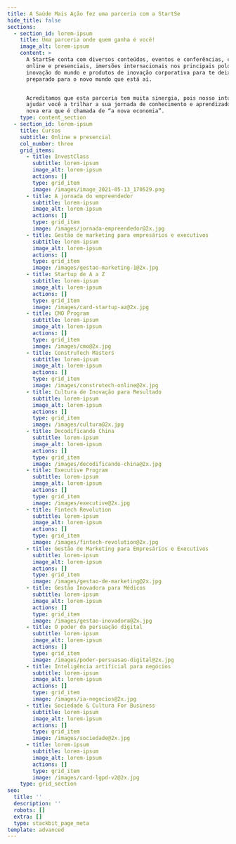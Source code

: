 ```yaml
---
title: A Saúde Mais Ação fez uma parceria com a StartSe
hide_title: false
sections:
  - section_id: lorem-ipsum
    title: Uma parceria onde quem ganha é você!
    image_alt: lorem-ipsum
    content: >
      A StartSe conta com diversos conteúdos, eventos e conferências, cursos
      online e presenciais, imersões internacionais nos principais polos de
      inovação do mundo e produtos de inovação corporativa para te deixar
      preparado para o novo mundo que está aí.


      Acreditamos que esta parceria tem muita sinergia, pois nosso intuito é
      ajudar você a trilhar a sua jornada de conhecimento e aprendizado nessa
      nova era que é chamada de “a nova economia”.
    type: content_section
  - section_id: lorem-ipsum
    title: Cursos
    subtitle: Online e presencial
    col_number: three
    grid_items:
      - title: InvestClass
        subtitle: lorem-ipsum
        image_alt: lorem-ipsum
        actions: []
        type: grid_item
        image: /images/image_2021-05-13_170529.png
      - title: A jornada do empreendedor
        subtitle: lorem-ipsum
        image_alt: lorem-ipsum
        actions: []
        type: grid_item
        image: /images/jornada-empreendedor@2x.jpg
      - title: Gestão de marketing para empresários e executivos
        subtitle: lorem-ipsum
        image_alt: lorem-ipsum
        actions: []
        type: grid_item
        image: /images/gestao-marketing-1@2x.jpg
      - title: Startup de A a Z
        subtitle: lorem-ipsum
        image_alt: lorem-ipsum
        actions: []
        type: grid_item
        image: /images/card-startup-az@2x.jpg
      - title: CMO Program
        subtitle: lorem-ipsum
        image_alt: lorem-ipsum
        actions: []
        type: grid_item
        image: /images/cmo@2x.jpg
      - title: ConstruTech Masters
        subtitle: lorem-ipsum
        image_alt: lorem-ipsum
        actions: []
        type: grid_item
        image: /images/construtech-online@2x.jpg
      - title: Cultura de Inovação para Resultado
        subtitle: lorem-ipsum
        image_alt: lorem-ipsum
        actions: []
        type: grid_item
        image: /images/cultura@2x.jpg
      - title: Decodificando China
        subtitle: lorem-ipsum
        image_alt: lorem-ipsum
        actions: []
        type: grid_item
        image: /images/decodificando-china@2x.jpg
      - title: Executive Program
        subtitle: lorem-ipsum
        image_alt: lorem-ipsum
        actions: []
        type: grid_item
        image: /images/executive@2x.jpg
      - title: Fintech Revolution
        subtitle: lorem-ipsum
        image_alt: lorem-ipsum
        actions: []
        type: grid_item
        image: /images/fintech-revolution@2x.jpg
      - title: Gestão de Marketing para Empresários e Executivos
        subtitle: lorem-ipsum
        image_alt: lorem-ipsum
        actions: []
        type: grid_item
        image: /images/gestao-de-marketing@2x.jpg
      - title: Gestão Inovadora para Médicos
        subtitle: lorem-ipsum
        image_alt: lorem-ipsum
        actions: []
        type: grid_item
        image: /images/gestao-inovadora@2x.jpg
      - title: O poder da persuação digital
        subtitle: lorem-ipsum
        image_alt: lorem-ipsum
        actions: []
        type: grid_item
        image: /images/poder-persuasao-digital@2x.jpg
      - title: Inteligência artificial para negócios
        subtitle: lorem-ipsum
        image_alt: lorem-ipsum
        actions: []
        type: grid_item
        image: /images/ia-negocios@2x.jpg
      - title: Sociedade & Cultura For Business
        subtitle: lorem-ipsum
        image_alt: lorem-ipsum
        actions: []
        type: grid_item
        image: /images/sociedade@2x.jpg
      - title: lorem-ipsum
        subtitle: lorem-ipsum
        image_alt: lorem-ipsum
        actions: []
        type: grid_item
        image: /images/card-lgpd-v2@2x.jpg
    type: grid_section
seo:
  title: ''
  description: ''
  robots: []
  extra: []
  type: stackbit_page_meta
template: advanced
---
```

